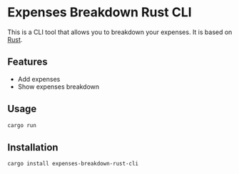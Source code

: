 # Expenses Breakdown Rust CLI

This is a CLI tool that allows you to breakdown your expenses. It is based on [Rust](https://www.rust-lang.org/).

## Features

- Add expenses
- Show expenses breakdown

## Usage

```bash
cargo run
```

## Installation

```bash
cargo install expenses-breakdown-rust-cli
```
